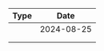 | Type | Date     |
| ---- | -------- |
|      | 2024-08-25 |
|      |          |
|      |          |
